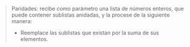 > Paridades: recibe como parámetro una lista de números enteros, que puede contener sublistas  anidadas, y la procese de la siguiente manera:
> - Reemplace las sublistas que existan por la suma de sus elementos. 
